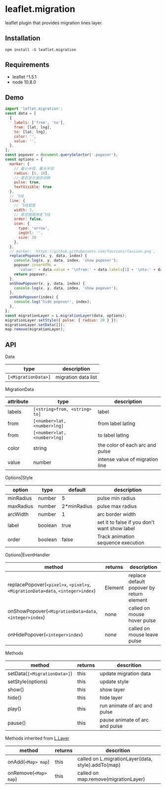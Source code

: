 # leaflet.migration

leaflet plugin that provides migration lines layer.

<!-- ![alt text](public/example.jpg) -->

## Installation

```
npm install -S leaflet.migration
```

## Requirements

- leaflet ^1.5.1
- node 10.8.0

## Demo

```javascript
import 'leflet.migration';
const data = [
  {
    labels: ['from', 'to'],
    from: [lat, lng],
    to: [lat, lng],
    color: '',
    value: '',
  },
];
const popover = document.querySelector('.popover');
const options = {
  marker: {
    // 最小半径、最大半径
    radius: [5, 10],
    // 是否显示波纹动销
    pulse: true,
    textVisible: true
  },
  // 飞线
  line: {
    // 飞线宽度
    width: 1,
    // 是否按顺序走飞线
    order: false,
    icon: {
      type: 'arrow',
      imgUrl: '',
      size: 20
    },
  },
  // marker: 'https://github.githubassets.com/favicons/favicon.png',
  replacePopover(x, y, data, index) {
    console.log(x, y, data, index, 'show popover');
    popover.innerHTML =
      'value:' + data.value + '\nfrom:' + data.labels[1] + '\nto:' + data.labels[0];
    return popover;
  },
  onShowPopover(x, y, data, index) {
    console.log(x, y, data, index, 'show popover');
  },
  onHidePopover(index) {
    console.log('hide popover', index);
  },
};
const migrationLayer = L.migrationLayer(data, options);
migrationLayer.setStyle({ pulse: { radius: 20 } });
migrationLayer.setData([]);
map.remove(migrationLayer);
```

## API

Data

| type                | description         |
| ------------------- | ------------------- |
| `[<MigrationData>]` | migration data list |

MigrationData

| attribute | type                          | description                     |
| --------- | ----------------------------- | ------------------------------- |
| labels    | `[<string>from, <string> to]` | label                           |
| from      | `[<number>lat, <number>lng]`  | from label latlng               |
| from      | `[<number>lat, <number>lng]`  | to label latlng                 |
| color     | string                        | the color of each arc and pulse |
| value     | number                        | intense value of migration line |

Options|Style

| option    | type    | default      | description                                  |
| --------- | ------- | ------------ | -------------------------------------------- |
| minRadius | number  | 5            | pulse min radius                             |
| maxRadius | number  | 2\*minRadius | pulse max radius                             |
| arcWidth  | number  | 1            | arc border width                             |
| label     | boolean | true         | set it to false if you don't want show label |
| order     | boolean | false        | Track animation sequence execution           |

Options|EventHandler

| method | returns | description |
| --- | --- | --- |
| replacePopover(`<pixel>x`, `<pixel>y`, `<MigrationData>data`, `<integer>index`) | Element | replace default popover by return element |
| onShowPopover(`<MigrationData>data`, `<integer>index`) | none | called on mouse hover pulse |
| onHidePopover(`<integer>index`) | none | called on mouse leave pulse |

Methods

| method                       | returns | descrition                     |
| ---------------------------- | ------- | ------------------------------ |
| setData(`[<MigrationData>]`) | this    | update migration data          |
| setStyle(options)            | this    | update style                   |
| show()                       | this    | show layer                     |
| hide()                       | this    | hide layer                     |
| play()                       | this    | run animate of arc and pulse   |
| pause()                      | this    | pause animate of arc and pulse |

Methods inherited from [L.Layer](https://leafletjs.com/reference-1.5.0.html#layer)

| method                | returns | descrition                                         |
| --------------------- | ------- | -------------------------------------------------- |
| onAdd(`<Map> map`)    | this    | called on L.migrationLayer(data, style).addTo(map) |
| onRemove(`<Map> map`) | this    | called on map.remove(migrationLayer)               |
